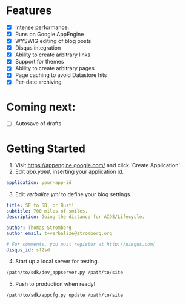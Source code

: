 Features
========
- [x] Intense performance.
- [x] Runs on Google AppEngine
- [x] WYSWIG editing of blog posts
- [x] Disqus integration
- [x] Ability to create arbitrary links
- [x] Support for themes
- [x] Ability to create arbitrary pages
- [x] Page caching to avoid Datastore hits
- [x] Per-date archiving

Coming next:
============
- [ ] Autosave of drafts


Getting Started
===============
1. Visit https://appengine.google.com/ and click 'Create Application'
2. Edit *app.yaml*, inserting your application id.

```yaml
application: your-app-id
```
3. Edit *verbalize.yml* to define your blog settings.

```yaml
title: SF to SD, or Bust!
subtitle: 700 miles of smiles.
description: Going the distance for AIDS/Lifecycle.

author: Thomas Stromberg
author_email: t+verbalize@stromberg.org

# For comments, you must register at http://disqus.com/
disqus_id: sf2sd
````

4. Start up a local server for testing.

```sh
/path/to/sdk/dev_appserver.py /path/to/site
```

5. Push to production when ready!

```sh
/path/to/sdk/appcfg.py update /path/to/site
````
